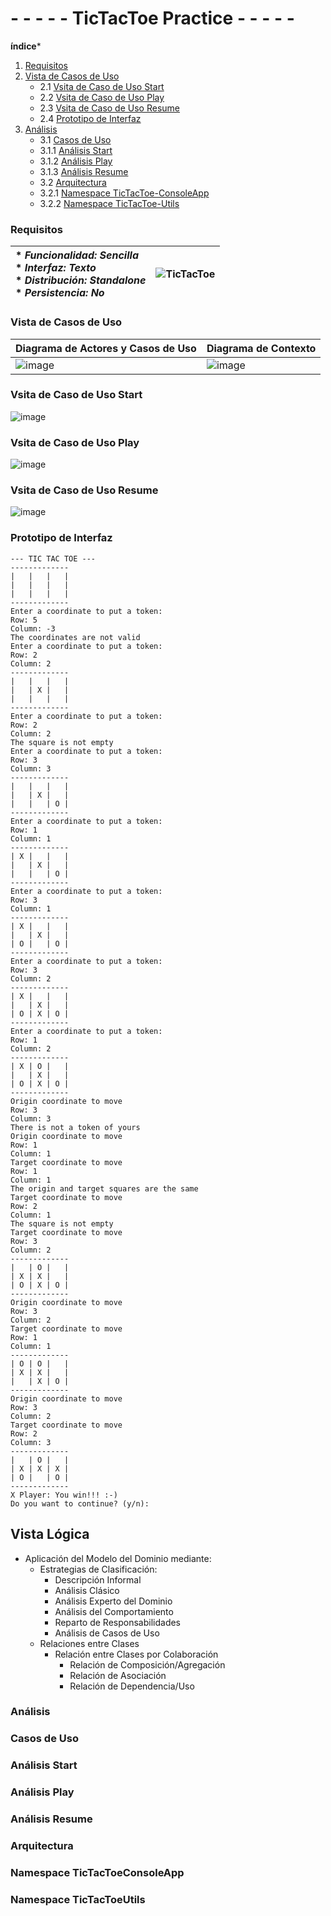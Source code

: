# - - - - - TicTacToe Practice - - - - -

**índice***
1. [Requisitos](#Requisitos)
2. [Vista de Casos de Uso](#Vista-de-Casos-de-Uso)
    - 2.1 [Vsita de Caso de Uso Start](#Vsita-de-Caso-de-Uso-Start)
    - 2.2 [Vsita de Caso de Uso Play](#Vsita-de-Caso-de-Uso-Play)
    - 2.3 [Vsita de Caso de Uso Resume](#Vsita-de-Caso-de-Uso-Resume)
    - 2.4 [Prototipo de Interfaz](#Prototipo-de-Interfaz)
3. [Análisis](#Analisis)
    - 3.1 [Casos de Uso](# )
    - 3.1.1 [Análisis Start](#Análisis-Start)
    - 3.1.2 [Análisis Play](#Análisis-Play)
    - 3.1.3 [Análisis Resume](#Análisis-Resume)
    - 3.2 [Arquitectura](#Arquitectura)
    - 3.2.1 [Namespace TicTacToe-ConsoleApp](#Namespace-TicTacToeConsoleApp)
    - 3.2.2 [Namespace TicTacToe-Utils](#TNamespace-icTac-ToeUtils)

### Requisitos

| * _Funcionalidad: **Sencilla**_<br/>  * _Interfaz: **Texto**_<br/>  * _Distribución: **Standalone**_<br/>  * _Persistencia: **No**_<br/> | ![TicTacToe](https://user-images.githubusercontent.com/46433173/195204431-936b7ff3-1b33-4167-a362-30ede4d08aec.png) | 
| :------- | :------: |  

### Vista de Casos de Uso

| Diagrama de Actores y Casos de Uso | Diagrama de Contexto |
|---|---|
|![image](https://user-images.githubusercontent.com/46433173/195204864-f650c52c-cbcb-4288-8f86-6a32de30eb62.png) |![image](https://user-images.githubusercontent.com/46433173/195207035-a3001085-dde5-4d3c-aa22-81ea8cda5b84.png)

### Vsita de Caso de Uso Start

![image](https://user-images.githubusercontent.com/46433173/195210902-9f9c3d1c-4ff6-48e8-9de3-6ed51096f08e.png)

### Vsita de Caso de Uso Play

![image](https://user-images.githubusercontent.com/46433173/195362112-b873c50f-d9a2-451b-b631-b85ee9a68a8d.png)

### Vsita de Caso de Uso Resume

![image](https://user-images.githubusercontent.com/46433173/195361789-aaa6d03d-50a5-44d4-8ee8-00159c27d0b3.png)

### Prototipo de Interfaz  
```
--- TIC TAC TOE ---
-------------
|   |   |   |
|   |   |   |
|   |   |   |
-------------
Enter a coordinate to put a token:
Row: 5
Column: -3
The coordinates are not valid
Enter a coordinate to put a token:
Row: 2
Column: 2
-------------
|   |   |   |
|   | X |   |
|   |   |   |
-------------
Enter a coordinate to put a token:
Row: 2
Column: 2
The square is not empty
Enter a coordinate to put a token:
Row: 3
Column: 3
-------------
|   |   |   |
|   | X |   |
|   |   | O |
-------------
Enter a coordinate to put a token:
Row: 1
Column: 1
-------------
| X |   |   |
|   | X |   |
|   |   | O |
-------------
Enter a coordinate to put a token:
Row: 3
Column: 1
-------------
| X |   |   |
|   | X |   |
| O |   | O |
-------------
Enter a coordinate to put a token:
Row: 3
Column: 2
-------------
| X |   |   |
|   | X |   |
| O | X | O |
-------------
Enter a coordinate to put a token:
Row: 1
Column: 2
-------------
| X | O |   |
|   | X |   |
| O | X | O |
-------------
Origin coordinate to move
Row: 3
Column: 3
There is not a token of yours
Origin coordinate to move
Row: 1
Column: 1
Target coordinate to move
Row: 1
Column: 1
The origin and target squares are the same
Target coordinate to move
Row: 2
Column: 1
The square is not empty
Target coordinate to move
Row: 3
Column: 2
-------------
|   | O |   |
| X | X |   |
| O | X | O |
-------------
Origin coordinate to move
Row: 3
Column: 2
Target coordinate to move
Row: 1
Column: 1
-------------
| O | O |   |
| X | X |   |
|   | X | O |
-------------
Origin coordinate to move
Row: 3
Column: 2
Target coordinate to move
Row: 2
Column: 3
-------------
|   | O |   |
| X | X | X |
| O |   | O |
-------------
X Player: You win!!! :-)
Do you want to continue? (y/n):
```

## Vista Lógica

- Aplicación del Modelo del Dominio mediante:
    - Estrategias de Clasificación:
        - Descripción Informal
        - Análisis Clásico 
        - Análisis Experto del Dominio
        - Análisis del Comportamiento 
        - Reparto de Responsabilidades
        - Análisis de Casos de Uso
    - Relaciones entre Clases
        - Relación entre Clases por Colaboración
            - Relación de Composición/Agregación
            - Relación de Asociación
            - Relación de Dependencia/Uso 

### Análisis

### Casos de Uso

### Análisis Start

### Análisis Play

### Análisis Resume

### Arquitectura

### Namespace TicTacToeConsoleApp

### Namespace TicTacToeUtils
